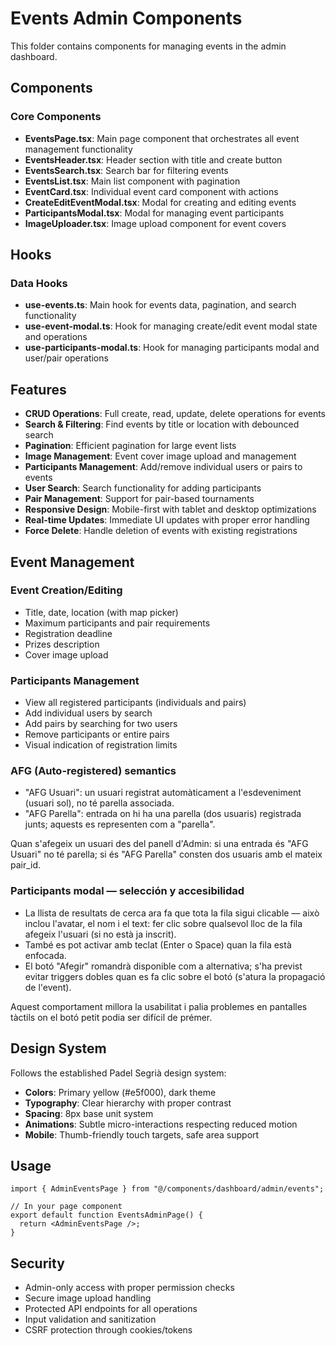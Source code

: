 # Events Admin Components

This folder contains components for managing events in the admin dashboard.

## Components

### Core Components
- **EventsPage.tsx**: Main page component that orchestrates all event management functionality
- **EventsHeader.tsx**: Header section with title and create button
- **EventsSearch.tsx**: Search bar for filtering events
- **EventsList.tsx**: Main list component with pagination
- **EventCard.tsx**: Individual event card component with actions
- **CreateEditEventModal.tsx**: Modal for creating and editing events
- **ParticipantsModal.tsx**: Modal for managing event participants
- **ImageUploader.tsx**: Image upload component for event covers

## Hooks

### Data Hooks
- **use-events.ts**: Main hook for events data, pagination, and search functionality
- **use-event-modal.ts**: Hook for managing create/edit event modal state and operations
- **use-participants-modal.ts**: Hook for managing participants modal and user/pair operations

## Features

- **CRUD Operations**: Full create, read, update, delete operations for events
- **Search & Filtering**: Find events by title or location with debounced search
- **Pagination**: Efficient pagination for large event lists
- **Image Management**: Event cover image upload and management
- **Participants Management**: Add/remove individual users or pairs to events
- **User Search**: Search functionality for adding participants
- **Pair Management**: Support for pair-based tournaments
- **Responsive Design**: Mobile-first with tablet and desktop optimizations
- **Real-time Updates**: Immediate UI updates with proper error handling
- **Force Delete**: Handle deletion of events with existing registrations

## Event Management

### Event Creation/Editing
- Title, date, location (with map picker)
- Maximum participants and pair requirements
- Registration deadline
- Prizes description
- Cover image upload

### Participants Management
- View all registered participants (individuals and pairs)
- Add individual users by search
- Add pairs by searching for two users
- Remove participants or entire pairs
- Visual indication of registration limits

### AFG (Auto-registered) semantics

- "AFG Usuari": un usuari registrat automàticament a l'esdeveniment (usuari sol), no té parella associada.
- "AFG Parella": entrada on hi ha una parella (dos usuaris) registrada junts; aquests es representen com a "parella".

Quan s'afegeix un usuari des del panell d'Admin: si una entrada és "AFG Usuari" no té parella; si és "AFG Parella" consten dos usuaris amb el mateix pair_id.

### Participants modal — selección y accesibilidad

- La llista de resultats de cerca ara fa que tota la fila sigui clicable — això inclou l'avatar, el nom i el text: fer clic sobre qualsevol lloc de la fila afegeix l'usuari (si no està ja inscrit).
- També es pot activar amb teclat (Enter o Space) quan la fila està enfocada.
- El botó "Afegir" romandrà disponible com a alternativa; s'ha previst evitar triggers dobles quan es fa clic sobre el botó (s'atura la propagació de l'event).

Aquest comportament millora la usabilitat i palia problemes en pantalles tàctils on el botó petit podia ser difícil de prémer.

## Design System

Follows the established Padel Segrià design system:
- **Colors**: Primary yellow (#e5f000), dark theme
- **Typography**: Clear hierarchy with proper contrast
- **Spacing**: 8px base unit system
- **Animations**: Subtle micro-interactions respecting reduced motion
- **Mobile**: Thumb-friendly touch targets, safe area support

## Usage

```tsx
import { AdminEventsPage } from "@/components/dashboard/admin/events";

// In your page component
export default function EventsAdminPage() {
  return <AdminEventsPage />;
}
```

## Security

- Admin-only access with proper permission checks
- Secure image upload handling
- Protected API endpoints for all operations
- Input validation and sanitization
- CSRF protection through cookies/tokens